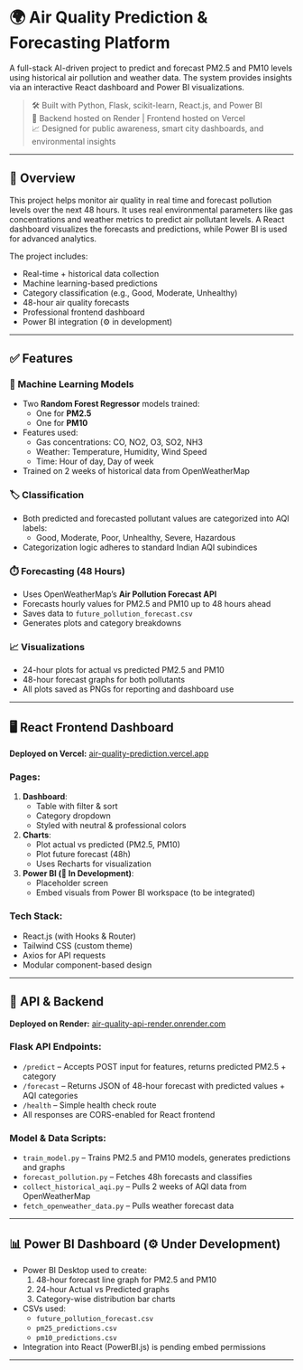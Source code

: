# 🌍 Air Quality Prediction & Forecasting Platform

A full-stack AI-driven project to predict and forecast PM2.5 and PM10 levels using historical air pollution and weather data. The system provides insights via an interactive React dashboard and Power BI visualizations.

> 🛠️ Built with Python, Flask, scikit-learn, React.js, and Power BI  
> 🔗 Backend hosted on Render | Frontend hosted on Vercel  
> 📈 Designed for public awareness, smart city dashboards, and environmental insights

---

## 📌 Overview

This project helps monitor air quality in real time and forecast pollution levels over the next 48 hours. It uses real environmental parameters like gas concentrations and weather metrics to predict air pollutant levels. A React dashboard visualizes the forecasts and predictions, while Power BI is used for advanced analytics.

The project includes:
- Real-time + historical data collection
- Machine learning-based predictions
- Category classification (e.g., Good, Moderate, Unhealthy)
- 48-hour air quality forecasts
- Professional frontend dashboard
- Power BI integration (⚙️ in development)

---

## ✅ Features

### 🧠 Machine Learning Models
- Two **Random Forest Regressor** models trained:
  - One for **PM2.5**
  - One for **PM10**
- Features used:
  - Gas concentrations: CO, NO2, O3, SO2, NH3
  - Weather: Temperature, Humidity, Wind Speed
  - Time: Hour of day, Day of week
- Trained on 2 weeks of historical data from OpenWeatherMap

### 🏷️ Classification
- Both predicted and forecasted pollutant values are categorized into AQI labels:
  - Good, Moderate, Poor, Unhealthy, Severe, Hazardous
- Categorization logic adheres to standard Indian AQI subindices

### ⏱️ Forecasting (48 Hours)
- Uses OpenWeatherMap’s **Air Pollution Forecast API**
- Forecasts hourly values for PM2.5 and PM10 up to 48 hours ahead
- Saves data to `future_pollution_forecast.csv`
- Generates plots and category breakdowns

### 📈 Visualizations
- 24-hour plots for actual vs predicted PM2.5 and PM10
- 48-hour forecast graphs for both pollutants
- All plots saved as PNGs for reporting and dashboard use

---

## 🖥️ React Frontend Dashboard

**Deployed on Vercel:** [air-quality-prediction.vercel.app](https://air-quality-prediction-zeta.vercel.app/)

### Pages:
1. **Dashboard**:
   - Table with filter & sort
   - Category dropdown
   - Styled with neutral & professional colors
2. **Charts**:
   - Plot actual vs predicted (PM2.5, PM10)
   - Plot future forecast (48h)
   - Uses Recharts for visualization
3. **Power BI (📌 In Development)**:
   - Placeholder screen
   - Embed visuals from Power BI workspace (to be integrated)

### Tech Stack:
- React.js (with Hooks & Router)
- Tailwind CSS (custom theme)
- Axios for API requests
- Modular component-based design

---

## 🧪 API & Backend

**Deployed on Render:** [air-quality-api-render.onrender.com](https://air-quality-prediction-yqua.onrender.com)

### Flask API Endpoints:
- `/predict` – Accepts POST input for features, returns predicted PM2.5 + category
- `/forecast` – Returns JSON of 48-hour forecast with predicted values + AQI categories
- `/health` – Simple health check route
- All responses are CORS-enabled for React frontend

### Model & Data Scripts:
- `train_model.py` – Trains PM2.5 and PM10 models, generates predictions and graphs
- `forecast_pollution.py` – Fetches 48h forecasts and classifies
- `collect_historical_aqi.py` – Pulls 2 weeks of AQI data from OpenWeatherMap
- `fetch_openweather_data.py` – Pulls weather forecast data

---

## 📊 Power BI Dashboard (⚙️ Under Development)

- Power BI Desktop used to create:
  1. 48-hour forecast line graph for PM2.5 and PM10
  2. 24-hour Actual vs Predicted graphs
  3. Category-wise distribution bar charts
- CSVs used:
  - `future_pollution_forecast.csv`
  - `pm25_predictions.csv`
  - `pm10_predictions.csv`
- Integration into React (PowerBI.js) is pending embed permissions

---


